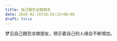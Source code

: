 ```yaml
---
title: 自己跟恐龙做朋友
date: 2020-02-15T20:54:12+08:00
draft: false
---
```


梦见自己跟恐龙做朋友，预示着自己的人缘会不断增加。<br>
